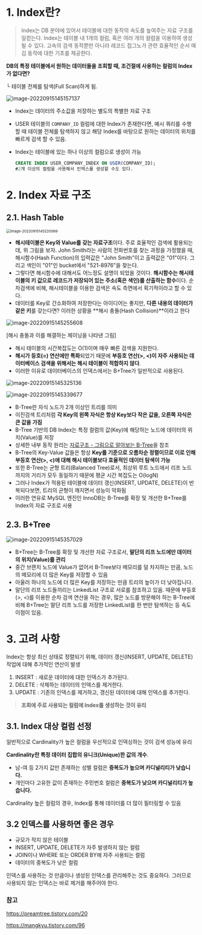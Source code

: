 # 1. Index란?

> Index는 DB 분야에 있어서 테이블에 대한 동작의 속도를 높여주는 자료 구조를 일컫는다. Index는 테이블 내 1개의 컬럼, 혹은 여러 개의 컬럼을 이용하여 생성될 수 있다. 고속의 검색 동작뿐만 아니라 레코드 접그노가 관련 효율적인 순서 매김 동작에 대한 기초를 제공한다.

**DB의 특정 테이블에서 원하는 데이터들을 조회할 때, 조건절에 사용하는 컬럼의 Index가 없다면?**

└ 테이블 전체를 탐색(Full Scan)하게 됨.

![image-20220915145157137](Index.assets/image-20220915145157137.png)

- Index는 데이터의 주소값을 저장하는 별도의 특별한 자료 구조

- USER 테이블의 `COMPANY_ID` 컬럼에 대한 Index가 존재한다면, 예시 쿼리를 수행할 때 테이블 전체를 탐색하지 않고 해당 Index를 바탕으로 원하는 데이터의 위치를 빠르게 검색 할 수 있음.

- Index는 테이블에 있는 하나 이상의 컬럼으로 생성이 가능

  ```sql
  CREATE INDEX USER_COMPANY_INDEX ON USER(COMPANY_ID);
  #2개 이상의 컬럼을 사용해서 인덱스를 생성할 수도 있다.
  ```

# 2. Index 자료 구조

## 2.1. Hash Table

<img src="Index.assets/image-20220915145220069.png" alt="image-20220915145220069" style="zoom: 67%;" />

- **해시테이블은 Key와 Value를 갖는 자료구조**이다. 주로 효율적인 검색에 활용되는데, 위 그림을 보자. John Smith라는 사람의 전화번호를 찾는 과정을 가정했을 때, 해시함수(Hash Function)의 입력값은 "John Smith"이고 출력값은 "01"이다. 그리고 색인이 "01"인 bucket에서 "521-8976"을 찾는다.
- 그렇다면 해시함수에 대해서도 어느정도 설명이 되었을 것이다. **해시함수는 해시테이블의 키 값으로 레코드가 저장되어 있는 주소(혹은 색인)를 산출하는 함수**이다. 순차검색에 비해, 해시테이블을 이용한 검색은 속도 측면에서 획기적이라고 할 수 있다.
- 데이터를 Key로 간소화하여 저장한다는 아이디어는 좋지만, **다른 내용의 데이터가 같은 키**를 갖는다면? 이러한 상황을 **해시 충돌(Hash Collision)**이라고 한다

![image-20220915145255608](Index.assets/image-20220915145255608.png)

[해시 충돌과 이를 해결하는 체이닝을 나타낸 그림]

- 해시 테이블의 시간복잡도는 O(1)이며 매우 빠른 검색을 지원한다.
- **해시가 등호(=) 연산에만 특화**되었기 때문에 **부등호 연산(>, <)이 자주 사용되는 데이터베이스 검색을 위해서는 해시 테이블이 적합하지 않다**.
- 이러한 이유로 데이터베이스의 인덱스에서는 B+Tree가 일반적으로 사용된다.

![image-20220915145325136](Index.assets/image-20220915145325136.png)

![image-20220915145339677](Index.assets/image-20220915145339677.png)

- B-Tree란 자식 노드가 2개 이상인 트리를 의미
- 이진검색 트리처럼 **각 Key의 왼쪽 자식은 항상 Key보다 작은 값을, 오른쪽 자식은 큰 값을 가짐**
- B-Tree 기반의 DB Index는 특정 컬럼의 값(Key)에 해당하는 노드에 데이터의 위치(Value)를 저장
- 상세한 내부 동작 원리는 [자료구조 - 그림으로 알아보는 B-Tree](https://velog.io/@emplam27/자료구조-그림으로-알아보는-B-Tree)을 참조
- B-Tree의 Key-Value 값들은 항상 **Key를 기준으로 오름차순 정렬이므로 이로 인해 부등호 연산(>, <)에 대해 해시 테이블보다 효율적인 데이터 탐색이 가능**
- 또한 B-Tree는 균형 트리(Balanced Tree)로서, 최상위 루트 노드에서 리프 노드까지의 거리가 모두 동일하기 때문에 평균 시간 복잡도는 O(logN)
- 그러나 Index가 적용된 테이블에 데이터 갱신(INSERT, UPDATE, DELETE)이 반복되다보면, 트리의 균형이 깨지면서 성능이 악화됨
- 이러한 연유로 MySQL 엔진인 InnoDB는 B-Tree를 확장 및 개선한 B+Tree를 Index의 자료 구조로 사용

## 2.3. B+Tree

![image-20220915145357029](Index.assets/image-20220915145357029.png)

- B+Tree는 B-Tree를 확장 및 개선한 자료 구조로서, **말단의 리프 노드에만 데이터의 위치(Value)를 관리**
- 중간 브랜치 노드에 Value가 없어서 B-Tree보다 메모리를 덜 차지하는 만큼, 노드의 메모리에 더 많은 Key를 저장할 수 있음
- 아울러 하나의 노드에 더 많은 Key를 저장하는 만큼 트리의 높이가 더 낮아집니다.
- 말단의 리프 노드들끼리는 LinkedList 구조로 서로를 참조하고 있음. 때문에 부등호(>, <)를 이용한 순차 검색 연산을 하는 경우, 많은 노드를 방문해야 하는 B-Tree에 비해 B+Tree는 말단 리프 노드를 저장한 LinkedList를 한 번만 탐색하는 등 속도 이점이 있음.

# 3. 고려 사항

Index는 항상 최신 상태로 정렬되기 위해, 데이터 갱신(INSERT, UPDATE, DELETE) 작업에 대해 추가적인 연산이 발생

1. INSERT : 새로운 데이터에 대한 인덱스가 추가된다.
2. DELETE : 삭제하는 데이터의 인덱스를 제거한다.
3. UPDATE : 기존의 인덱스를 제거하고, 갱신된 데이터에 대해 인덱스를 추가한다.

> **조회에 주로 사용되는 컬럼에 Index를 생성하는 것이 유리**

## 3.1. Index 대상 컬럼 선정

일반적으로 Cardinality가 높은 컬럼을 우선적으로 인덱싱하는 것이 검색 성능에 유리

**Cardinality란 특정 데이터 집합의 유니크(Unique)한 값의 개수**.

- 남-여 등 2가지 값만 존재하는 성별 컬럼은 **중복도가 높으며 카디널리티가 낮습니다.**
- 개인마다 고유한 값이 존재하는 주민번호 컬럼은 **중복도가 낮으며 카디널리티가 높습니다.**

Cardinality 높은 컬럼의 경우, Index를 통해 데이터를 더 많이 필터링할 수 있음

## 3.2 인덱스를 사용하면 좋은 경우

- 규모가 작지 않은 테이블
- INSERT, UPDATE, DELETE가 자주 발생하지 않는 컬럼
- JOIN이나 WHERE 또는 ORDER BY에 자주 사용되는 컬럼
- 데이터의 중복도가 낮은 컬럼

인덱스를 사용하는 것 만큼이나 생성된 인덱스를 관리해주는 것도 중요하다. 그러므로 사용되지 않는 인덱스는 바로 제거를 해주어야 한다.

### 참고

https://preamtree.tistory.com/20

https://mangkyu.tistory.com/96